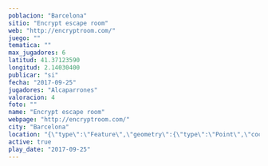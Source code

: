 ```yaml
---
poblacion: "Barcelona"
sitio: "Encrypt escape room"
web: "http://encryptroom.com/"
juego: ""
tematica: ""
max_jugadores: 6
latitud: 41.37123590
longitud: 2.14030400
publicar: "si"
fecha: "2017-09-25"
jugadores: "Alcaparrones"
valoracion: 4
foto: ""
name: "Encrypt escape room"
webpage: "http://encryptroom.com/"
city: "Barcelona"
location: "{\"type\":\"Feature\",\"geometry\":{\"type\":\"Point\",\"coordinates\":[\"41,37123590\",\"2,14030400\"]}}"
active: true
play_date: "2017-09-25"
---
```

